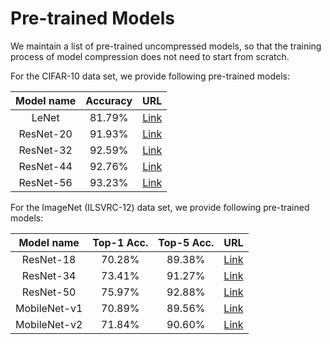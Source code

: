# Pre-trained Models

We maintain a list of pre-trained uncompressed models, so that the training process of model compression does not need to start from scratch.

For the CIFAR-10 data set, we provide following pre-trained models:

| Model name | Accuracy | URL                                                                               |
|:----------:|:--------:|:---------------------------------------------------------------------------------:|
| LeNet      | 81.79%   | [Link](https://api.ai.tencent.com/pocketflow/models_lenet_at_cifar_10.tar.gz)     |
| ResNet-20  | 91.93%   | [Link](https://api.ai.tencent.com/pocketflow/models_resnet_20_at_cifar_10.tar.gz) |
| ResNet-32  | 92.59%   | [Link](https://api.ai.tencent.com/pocketflow/models_resnet_32_at_cifar_10.tar.gz) |
| ResNet-44  | 92.76%   | [Link](https://api.ai.tencent.com/pocketflow/models_resnet_44_at_cifar_10.tar.gz) |
| ResNet-56  | 93.23%   | [Link](https://api.ai.tencent.com/pocketflow/models_resnet_56_at_cifar_10.tar.gz) |

For the ImageNet (ILSVRC-12) data set, we provide following pre-trained models:

| Model name   | Top-1 Acc. | Top-5 Acc. | URL                                                                                   |
|:------------:|:----------:|:----------:|:-------------------------------------------------------------------------------------:|
| ResNet-18    | 70.28%     | 89.38%     | [Link](https://api.ai.tencent.com/pocketflow/models_resnet_18_at_ilsvrc_12.tar.gz)    |
| ResNet-34    | 73.41%     | 91.27%     | [Link](https://api.ai.tencent.com/pocketflow/models_resnet_34_at_ilsvrc_12.tar.gz)    |
| ResNet-50    | 75.97%     | 92.88%     | [Link](https://api.ai.tencent.com/pocketflow/models_resnet_50_at_ilsvrc_12.tar.gz)    |
| MobileNet-v1 | 70.89%     | 89.56%     | [Link](https://api.ai.tencent.com/pocketflow/models_mobilenet_v1_at_ilsvrc_12.tar.gz) |
| MobileNet-v2 | 71.84%     | 90.60%     | [Link](https://api.ai.tencent.com/pocketflow/models_mobilenet_v2_at_ilsvrc_12.tar.gz) |
